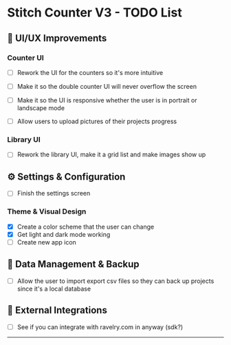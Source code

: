 # Stitch Counter V3 - TODO List

## 🎨 UI/UX Improvements

### Counter UI
- [ ] Rework the UI for the counters so it's more intuitive
- [ ] Make it so the double counter UI will never overflow the screen
- [ ] Make it so the UI is responsive whether the user is in portrait or landscape mode
- [ ] Allow users to upload pictures of their projects progress


### Library UI
- [ ] Rework the library UI, make it a grid list and make images show up

## ⚙️ Settings & Configuration
- [ ] Finish the settings screen

### Theme & Visual Design
- [x] Create a color scheme that the user can change
- [x] Get light and dark mode working
- [ ] Create new app icon

## 💾 Data Management & Backup
- [ ] Allow the user to import export csv files so they can back up projects since it's a local database

## 🔗 External Integrations
- [ ] See if you can integrate with ravelry.com in anyway (sdk?)

---
